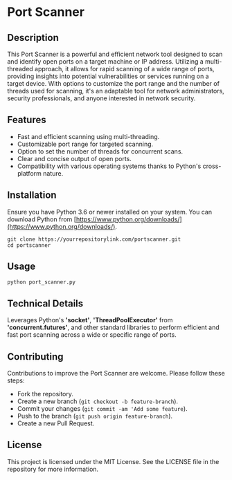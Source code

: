 # Port Scanner

## Description

This Port Scanner is a powerful and efficient network tool designed to scan and identify open ports on a target machine or IP address. Utilizing a multi-threaded approach, it allows for rapid scanning of a wide range of ports, providing insights into potential vulnerabilities or services running on a target device. With options to customize the port range and the number of threads used for scanning, it's an adaptable tool for network administrators, security professionals, and anyone interested in network security.

## Features

- Fast and efficient scanning using multi-threading.
- Customizable port range for targeted scanning.
- Option to set the number of threads for concurrent scans.
- Clear and concise output of open ports.
- Compatibility with various operating systems thanks to Python's cross-platform nature.

## Installation

Ensure you have Python 3.6 or newer installed on your system. You can download Python from [https://www.python.org/downloads/](https://www.python.org/downloads/).

```
git clone https://yourrepositorylink.com/portscanner.git
cd portscanner
```

## Usage

```
python port_scanner.py
```

## Technical Details

Leverages Python's **'socket'**, **'ThreadPoolExecutor'** from **'concurrent.futures'**, and other standard libraries to perform efficient and fast port scanning across a wide or specific range of ports.

## Contributing

Contributions to improve the Port Scanner are welcome. Please follow these steps:

- Fork the repository.
- Create a new branch (`git checkout -b feature-branch`).
- Commit your changes (`git commit -am 'Add some feature`).
- Push to the branch (`git push origin feature-branch`).
- Create a new Pull Request.

## License

This project is licensed under the MIT License. See the LICENSE file in the repository for more information.
